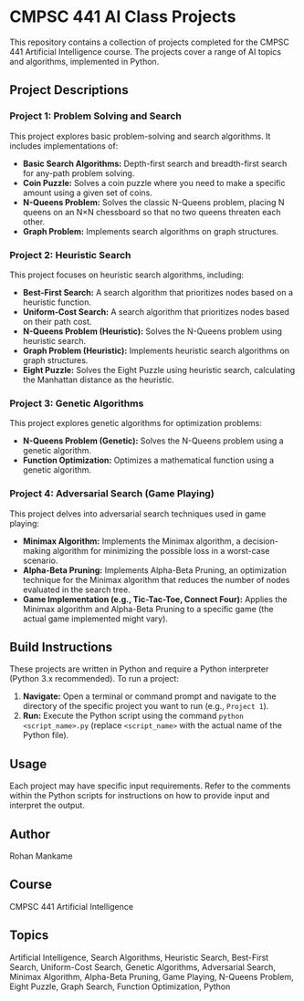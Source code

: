 # CMPSC 441 AI Class Projects

This repository contains a collection of projects completed for the CMPSC 441 Artificial Intelligence course. The projects cover a range of AI topics and algorithms, implemented in Python.

## Project Descriptions

### Project 1: Problem Solving and Search

This project explores basic problem-solving and search algorithms. It includes implementations of:

*   **Basic Search Algorithms:** Depth-first search and breadth-first search for any-path problem solving.
*   **Coin Puzzle:** Solves a coin puzzle where you need to make a specific amount using a given set of coins.
*   **N-Queens Problem:** Solves the classic N-Queens problem, placing N queens on an N×N chessboard so that no two queens threaten each other.
*   **Graph Problem:**  Implements search algorithms on graph structures.

### Project 2: Heuristic Search

This project focuses on heuristic search algorithms, including:

*   **Best-First Search:**  A search algorithm that prioritizes nodes based on a heuristic function.
*   **Uniform-Cost Search:** A search algorithm that prioritizes nodes based on their path cost.
*   **N-Queens Problem (Heuristic):**  Solves the N-Queens problem using heuristic search.
*   **Graph Problem (Heuristic):**  Implements heuristic search algorithms on graph structures.
*   **Eight Puzzle:** Solves the Eight Puzzle using heuristic search, calculating the Manhattan distance as the heuristic.

### Project 3: Genetic Algorithms

This project explores genetic algorithms for optimization problems:

*   **N-Queens Problem (Genetic):** Solves the N-Queens problem using a genetic algorithm.
*   **Function Optimization:**  Optimizes a mathematical function using a genetic algorithm.

### Project 4:  Adversarial Search (Game Playing)

This project delves into adversarial search techniques used in game playing:

*   **Minimax Algorithm:** Implements the Minimax algorithm, a decision-making algorithm for minimizing the possible loss in a worst-case scenario.
*   **Alpha-Beta Pruning:**  Implements Alpha-Beta Pruning, an optimization technique for the Minimax algorithm that reduces the number of nodes evaluated in the search tree.
*   **Game Implementation (e.g., Tic-Tac-Toe, Connect Four):**  Applies the Minimax algorithm and Alpha-Beta Pruning to a specific game (the actual game implemented might vary).


## Build Instructions

These projects are written in Python and require a Python interpreter (Python 3.x recommended). To run a project:

1.  **Navigate:** Open a terminal or command prompt and navigate to the directory of the specific project you want to run (e.g., `Project 1`).
2.  **Run:** Execute the Python script using the command `python <script_name>.py` (replace `<script_name>` with the actual name of the Python file).

## Usage

Each project may have specific input requirements. Refer to the comments within the Python scripts for instructions on how to provide input and interpret the output.

## Author

Rohan Mankame

## Course

CMPSC 441 Artificial Intelligence

## Topics

Artificial Intelligence, Search Algorithms, Heuristic Search, Best-First Search, Uniform-Cost Search, Genetic Algorithms, Adversarial Search, Minimax Algorithm, Alpha-Beta Pruning, Game Playing, N-Queens Problem, Eight Puzzle, Graph Search, Function Optimization, Python
